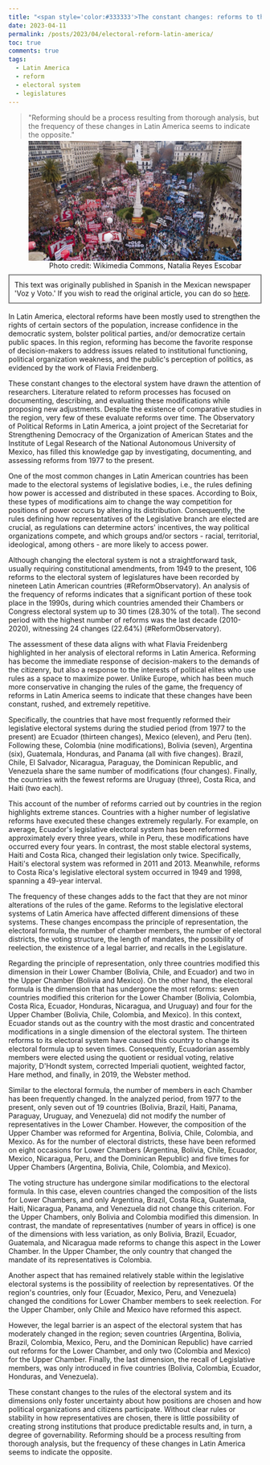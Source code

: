 ```yaml
---
title: "<span style='color:#333333'>The constant changes: reforms to the electoral systems of the legislatures in Latin America</span>"
date: 2023-04-11
permalink: /posts/2023/04/electoral-reform-latin-america/
toc: true
comments: true
tags:
  - Latin America
  - reform
  - electoral system
  - legislatures
---
```


> "Reforming should be a process resulting from thorough analysis, but the frequency of these changes in Latin America seems to indicate the opposite."

<div style="text-align: center;">
  <figure style="display: inline-block; text-align: center; margin-top: -10px;">
    <img src="/images/reform-politics.jpg" style="display: block; margin: 0 auto;">
    <figcaption style="margin-top: 1px; text-align: right;">Photo credit: Wikimedia Commons, Natalia Reyes Escobar</figcaption>
  </figure>
</div>
<div style="border: 2px solid grey; padding: 10px; margin-top: -5px; margin-bottom: 0px;">
This text was originally published in Spanish in the Mexican newspaper 'Voz y Voto.' If you wish to read the original article, you can do so <a href="https://www.vozyvoto.com.mx/articulo/los-constantes-cambios-las-reformas-a-los-sistemas-electorales-de-los-legislativos-en-america-latina?category_id=11">here</a>.
</div>
<br>
In Latin America, electoral reforms have been mostly used to strengthen the rights of certain sectors of the population, increase confidence in the democratic system, bolster political parties, and/or democratize certain public spaces. In this region, reforming has become the favorite response of decision-makers to address issues related to institutional functioning, political organization weakness, and the public's perception of politics, as evidenced by the work of Flavia Freidenberg.

These constant changes to the electoral system have drawn the attention of researchers. Literature related to reform processes has focused on documenting, describing, and evaluating these modifications while proposing new adjustments. Despite the existence of comparative studies in the region, very few of these evaluate reforms over time. The Observatory of Political Reforms in Latin America, a joint project of the Secretariat for Strengthening Democracy of the Organization of American States and the Institute of Legal Research of the National Autonomous University of Mexico, has filled this knowledge gap by investigating, documenting, and assessing reforms from 1977 to the present.

One of the most common changes in Latin American countries has been made to the electoral systems of legislative bodies, i.e., the rules defining how power is accessed and distributed in these spaces. According to Boix, these types of modifications aim to change the way competition for positions of power occurs by altering its distribution. Consequently, the rules defining how representatives of the Legislative branch are elected are crucial, as regulations can determine actors' incentives, the way political organizations compete, and which groups and/or sectors - racial, territorial, ideological, among others - are more likely to access power.

Although changing the electoral system is not a straightforward task, usually requiring constitutional amendments, from 1949 to the present, 106 reforms to the electoral system of legislatures have been recorded by nineteen Latin American countries (#ReformObservatory). An analysis of the frequency of reforms indicates that a significant portion of these took place in the 1990s, during which countries amended their Chambers or Congress electoral system up to 30 times (28.30% of the total). The second period with the highest number of reforms was the last decade (2010-2020), witnessing 24 changes (22.64%) (#ReformObservatory).

The assessment of these data aligns with what Flavia Freidenberg highlighted in her analysis of electoral reforms in Latin America. Reforming has become the immediate response of decision-makers to the demands of the citizenry, but also a response to the interests of political elites who use rules as a space to maximize power. Unlike Europe, which has been much more conservative in changing the rules of the game, the frequency of reforms in Latin America seems to indicate that these changes have been constant, rushed, and extremely repetitive.

Specifically, the countries that have most frequently reformed their legislative electoral systems during the studied period (from 1977 to the present) are Ecuador (thirteen changes), Mexico (eleven), and Peru (ten). Following these, Colombia (nine modifications), Bolivia (seven), Argentina (six), Guatemala, Honduras, and Panama (all with five changes). Brazil, Chile, El Salvador, Nicaragua, Paraguay, the Dominican Republic, and Venezuela share the same number of modifications (four changes). Finally, the countries with the fewest reforms are Uruguay (three), Costa Rica, and Haiti (two each).

This account of the number of reforms carried out by countries in the region highlights extreme stances. Countries with a higher number of legislative reforms have executed these changes extremely regularly. For example, on average, Ecuador's legislative electoral system has been reformed approximately every three years, while in Peru, these modifications have occurred every four years. In contrast, the most stable electoral systems, Haiti and Costa Rica, changed their legislation only twice. Specifically, Haiti's electoral system was reformed in 2011 and 2013. Meanwhile, reforms to Costa Rica's legislative electoral system occurred in 1949 and 1998, spanning a 49-year interval.

The frequency of these changes adds to the fact that they are not minor alterations of the rules of the game. Reforms to the legislative electoral systems of Latin America have affected different dimensions of these systems. These changes encompass the principle of representation, the electoral formula, the number of chamber members, the number of electoral districts, the voting structure, the length of mandates, the possibility of reelection, the existence of a legal barrier, and recalls in the Legislature.

Regarding the principle of representation, only three countries modified this dimension in their Lower Chamber (Bolivia, Chile, and Ecuador) and two in the Upper Chamber (Bolivia and Mexico). On the other hand, the electoral formula is the dimension that has undergone the most reforms: seven countries modified this criterion for the Lower Chamber (Bolivia, Colombia, Costa Rica, Ecuador, Honduras, Nicaragua, and Uruguay) and four for the Upper Chamber (Bolivia, Chile, Colombia, and Mexico). In this context, Ecuador stands out as the country with the most drastic and concentrated modifications in a single dimension of the electoral system. The thirteen reforms to its electoral system have caused this country to change its electoral formula up to seven times. Consequently, Ecuadorian assembly members were elected using the quotient or residual voting, relative majority, D'Hondt system, corrected Imperiali quotient, weighted factor, Hare method, and finally, in 2019, the Webster method.

Similar to the electoral formula, the number of members in each Chamber has been frequently changed. In the analyzed period, from 1977 to the present, only seven out of 19 countries (Bolivia, Brazil, Haiti, Panama, Paraguay, Uruguay, and Venezuela) did not modify the number of representatives in the Lower Chamber. However, the composition of the Upper Chamber was reformed for Argentina, Bolivia, Chile, Colombia, and Mexico. As for the number of electoral districts, these have been reformed on eight occasions for Lower Chambers (Argentina, Bolivia, Chile, Ecuador, Mexico, Nicaragua, Peru, and the Dominican Republic) and five times for Upper Chambers (Argentina, Bolivia, Chile, Colombia, and Mexico).

The voting structure has undergone similar modifications to the electoral formula. In this case, eleven countries changed the composition of the lists for Lower Chambers, and only Argentina, Brazil, Costa Rica, Guatemala, Haiti, Nicaragua, Panama, and Venezuela did not change this criterion. For the Upper Chambers, only Bolivia and Colombia modified this dimension. In contrast, the mandate of representatives (number of years in office) is one of the dimensions with less variation, as only Bolivia, Brazil, Ecuador, Guatemala, and Nicaragua made reforms to change this aspect in the Lower Chamber. In the Upper Chamber, the only country that changed the mandate of its representatives is Colombia.

Another aspect that has remained relatively stable within the legislative electoral systems is the possibility of reelection by representatives. Of the region's countries, only four (Ecuador, Mexico, Peru, and Venezuela) changed the conditions for Lower Chamber members to seek reelection. For the Upper Chamber, only Chile and Mexico have reformed this aspect.

However, the legal barrier is an aspect of the electoral system that has moderately changed in the region; seven countries (Argentina, Bolivia, Brazil, Colombia, Mexico, Peru, and the Dominican Republic) have carried out reforms for the Lower Chamber, and only two (Colombia and Mexico) for the Upper Chamber. Finally, the last dimension, the recall of Legislative members, was only introduced in five countries (Bolivia, Colombia, Ecuador, Honduras, and Venezuela).

These constant changes to the rules of the electoral system and its dimensions only foster uncertainty about how positions are chosen and how political organizations and citizens participate. Without clear rules or stability in how representatives are chosen, there is little possibility of creating strong institutions that produce predictable results and, in turn, a degree of governability. Reforming should be a process resulting from thorough analysis, but the frequency of these changes in Latin America seems to indicate the opposite.